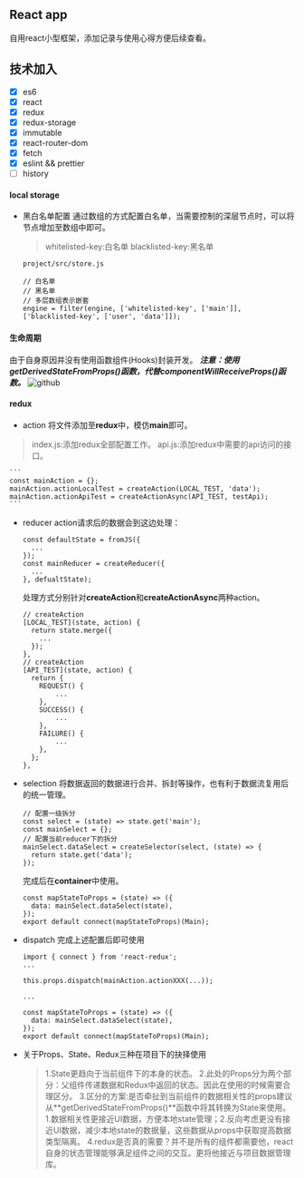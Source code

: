React app
---
自用react小型框架，添加记录与使用心得方便后续查看。

## 技术加入
* [x] es6
* [x] react
* [x] redux
* [x] redux-storage
* [x] immutable
* [x] react-router-dom
* [x] fetch
* [x] eslint && prettier
* [ ] history

#### local storage
* 黑白名单配置
    通过数组的方式配置白名单，当需要控制的深层节点时，可以将节点增加至数组中即可。
    > whitelisted-key:白名单
    > blacklisted-key:黑名单
    ```
    project/src/store.js

    // 白名单
    // 黑名单
    // 多层数组表示嵌套
    engine = filter(engine, ['whitelisted-key', ['main']], ['blacklisted-key', ['user', 'data']]);
    ```

#### 生命周期
由于自身原因并没有使用函数组件(Hooks)封装开发。
***注意：使用getDerivedStateFromProps()函数，代替componentWillReceiveProps()函数。***
![github](https://yangandmore.github.io/img/ReactLifecycle/1.png)

#### redux
* action
将文件添加至**redux**中，模仿**main**即可。
> index.js:添加redux全部配置工作。
> api.js:添加redux中需要的api访问的接口。

    ```
    const mainAction = {};
    mainAction.actionLocalTest = createAction(LOCAL_TEST, 'data');
    mainAction.actionApiTest = createActionAsync(API_TEST, testApi);
    ```

* reducer
    action请求后的数据会到这边处理：
    ```
    const defaultState = fromJS({
      ...
    });
    const mainReducer = createReducer({
      ...
    }, defualtState);
    ```

    处理方式分别针对**createAction**和**createActionAsync**两种action。
    ```
    // createAction
    [LOCAL_TEST](state, action) {
      return state.merge({
        ...
      });
    },
    // createAction
    [API_TEST](state, action) {
      return {
        REQUEST() {
            ...
        },
        SUCCESS() {
            ...
        },
        FAILURE() {
            ...
        },
      };
    },
    ```

* selection
    将数据返回的数据进行合并、拆封等操作，也有利于数据流复用后的统一管理。
    ```
    // 配置一级拆分
    const select = (state) => state.get('main');
    const mainSelect = {};
    // 配置当前reducer下的拆分
    mainSelect.dataSelect = createSelector(select, (state) => {
      return state.get('data');
    });
    ```
    完成后在**container**中使用。
    ```
    const mapStateToProps = (state) => ({
      data: mainSelect.dataSelect(state),
    });
    export default connect(mapStateToProps)(Main);
    ```
* dispatch
    完成上述配置后即可使用
    ```
    import { connect } from 'react-redux';
    ...

    this.props.dispatch(mainAction.actionXXX(...));

    ...

    const mapStateToProps = (state) => ({
      data: mainSelect.dataSelect(state),
    });
    export default connect(mapStateToProps)(Main);
    ```
* 关于Props、State、Redux三种在项目下的抉择使用
    > 1.State更趋向于当前组件下的本身的状态。
    > 2.此处的Props分为两个部分：父组件传递数据和Redux中返回的状态。因此在使用的时候需要合理区分。
    > 3.区分的方案:是否牵扯到当前组件的数据相关性的props建议从**getDerivedStateFromProps()**函数中将其转换为State来使用。1.数据相关性更接近UI数据，方便本地state管理；2.反向考虑更没有接近UI数据，减少本地state的数据量，这些数据从props中获取提高数据类型隔离。
    > 4.redux是否真的需要？并不是所有的组件都需要他，react自身的状态管理能够满足组件之间的交互。更将他接近与项目数据管理库。

